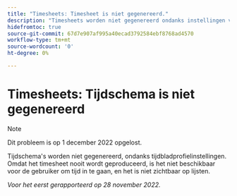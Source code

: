 ```yaml
---
title: "Timesheets: Timesheet is niet gegenereerd."
description: "Timesheets worden niet gegenereerd ondanks instellingen voor het tijdbladprofiel."
hidefromtoc: true
source-git-commit: 67d7e907af995a40ecad3792584ebf8768ad4570
workflow-type: tm+mt
source-wordcount: '0'
ht-degree: 0%

---
```



# Timesheets: Tijdschema is niet gegenereerd

>[!NOTE]
>Dit probleem is op 1 december 2022 opgelost.

Tijdschema&#39;s worden niet gegenereerd, ondanks tijdbladprofielinstellingen. Omdat het timesheet nooit wordt geproduceerd, is het niet beschikbaar voor de gebruiker om tijd in te gaan, en het is niet zichtbaar op lijsten.

_Voor het eerst gerapporteerd op 28 november 2022._

